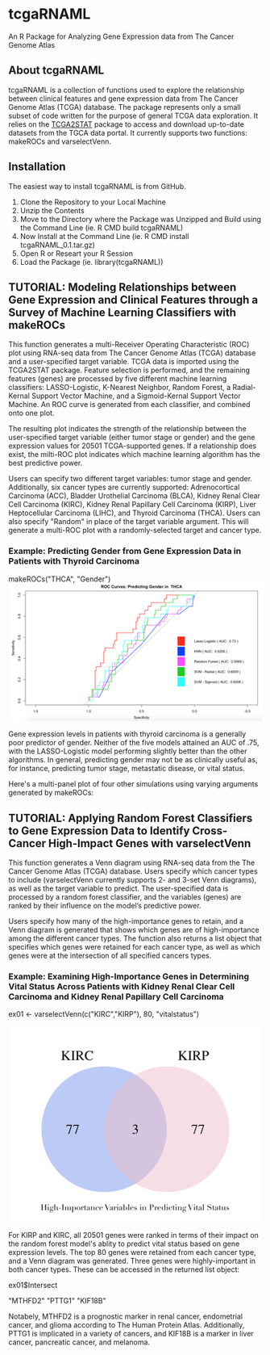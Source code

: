 # tcgaRNAML

An R Package for Analyzing Gene Expression data from The Cancer Genome Atlas

## About tcgaRNAML
tcgaRNAML is a collection of functions used to explore the relationship between clinical features and gene expression data from The Cancer Genome Atlas (TCGA) database.  The package represents only a small subset of code written for the purpose of general TCGA data exploration.  It relies on the [TCGA2STAT](https://cran.r-project.org/web/packages/TCGA2STAT/index.html) package to access and download up-to-date datasets from the TGCA data portal.  It currently supports two functions: makeROCs and varselectVenn.



## Installation
The easiest way to install tcgaRNAML is from GitHub.
1. Clone the Repository to your Local Machine
2. Unzip the Contents
3. Move to the Directory where the Package was Unzipped and Build using the Command Line (ie. R CMD build tcgaRNAML)
4. Now Install at the Command Line (ie. R CMD install tcgaRNAML_0.1.tar.gz)
5. Open R or Researt your R Session
6. Load the Package (ie. library(tcgaRNAML))




## TUTORIAL: Modeling Relationships between Gene Expression and Clinical Features through a Survey of Machine Learning Classifiers with makeROCs

This function generates a multi-Receiver Operating Characteristic (ROC) plot using RNA-seq data from The Cancer Genome Atlas (TCGA) database and a user-specified target variable.  TCGA data is imported using the TCGA2STAT package.  Feature selection is performed, and the remaining features (genes) are processed by five different machine learning classifiers: LASSO-Logistic, K-Nearest Neighbor, Random Forest, a Radial-Kernal Support Vector Machine, and a Sigmoid-Kernal Support Vector Machine.  An ROC curve is generated from each classifier, and combined onto one plot.

The resulting plot indicates the strength of the relationship between the user-specified target variable (either tumor stage or gender) and the gene expression values for 20501 TCGA-supported genes.  If a relationship does exist, the milti-ROC plot indicates which machine learning algorithm has the best predictive power.  

Users can specify two different target variables: tumor stage and gender.  Additionally, six cancer types are currently supported: Adrenocortical Carcinoma (ACC), Bladder Urothelial Carcinoma (BLCA), Kidney Renal Clear Cell Carcinoma (KIRC), Kidney Renal Papillary Cell Carcinoma (KIRP), Liver Heptocellular Carcinoma (LIHC), and Thyroid Carcinoma (THCA).  Users can also specify "Random" in place of the target variable argument.  This will generate a multi-ROC plot with a randomly-selected target and cancer type. 

### Example: Predicting Gender from Gene Expression Data in Patients with Thyroid Carcinoma

makeROCs("THCA", "Gender")
![image](https://github.com/jblam251/tcgaRNAML/blob/master/images/GENDER%20THCA.png)
 
Gene expression levels in patients with thyroid carcinoma is a generally poor predictor of gender.  Neither of the five models attained an AUC of .75, with the LASSO-Logistic model performing slightly better than the other algorithms.  In general, predicting gender may not be as clinically useful as, for instance, predicting tumor stage, metastatic disease, or vital status.  

Here's a multi-panel plot of four other simulations using varying arguments generated by makeROCs:







## TUTORIAL: Applying Random Forest Classifiers to Gene Expression Data to Identify Cross-Cancer High-Impact Genes with varselectVenn

This function generates a Venn diagram using RNA-seq data from the The Cancer Genome Atlas (TCGA) database.  Users specify which cancer types to include (varselectVenn currently supports 2- and 3-set Venn diagrams), as well as the target variable to predict.  The user-specified data is processed by a random forest classifier, and the variables (genes) are ranked by their influence on the model’s predictive power.  

Users specify how many of the high-importance genes to retain, and a Venn diagram is generated that shows which genes are of high-importance among the different cancer types.  The function also returns a list object that specifies which genes were retained for each cancer type, as well as which genes were at the intersection of all specified cancers types.

### Example: Examining High-Importance Genes in Determining Vital Status Across Patients with Kidney Renal Clear Cell Carcinoma and Kidney Renal Papillary Cell Carcinoma
ex01 <- varselectVenn(c("KIRC","KIRP"), 80, "vitalstatus")

![image](https://github.com/jblam251/tcgaRNAML/blob/master/images/KIRP-KIRC-vitastatus2.png)

For KIRP and KIRC, all 20501 genes were ranked in terms of their impact on the random forest model's ablity to predict vital status based on gene expression levels. The top 80 genes were retained from each cancer type, and a Venn diagram was generated.  Three genes were highly-important in both cancer types.  These can be accessed in the returned list object:

ex01$Intersect

"MTHFD2"
"PTTG1"
"KIF18B"


Notabely, MTHFD2 is a prognostic marker in renal cancer, endometrial cancer, and glioma according to The Human Protein Atlas.  Additionally, PTTG1 is implicated in a variety of cancers, and KIF18B is a marker in liver cancer, pancreatic cancer, and melanoma.
